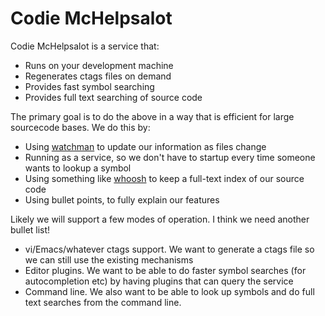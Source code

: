 # Codie McHelpsalot

Codie McHelpsalot is a service that:

- Runs on your development machine
- Regenerates ctags files on demand
- Provides fast symbol searching
- Provides full text searching of source code

The primary goal is to do the above in a way that is efficient for large
sourcecode bases. We do this by:

- Using [watchman](https://github.com/facebook/watchman) to update our
  information as files change
- Running as a service, so we don't have to startup every time someone wants to
  lookup a symbol
- Using something like [whoosh](http://pythonhosted.org/Whoosh) to keep a
  full-text index of our source code
- Using bullet points, to fully explain our features

Likely we will support a few modes of operation. I think we need another bullet
list!

- vi/Emacs/whatever ctags support. We want to generate a ctags file so we can
  still use the existing mechanisms
- Editor plugins. We want to be able to do faster symbol searches (for
  autocompletion etc) by having plugins that can query the service
- Command line. We also want to be able to look up symbols and do full text
  searches from the command line.
